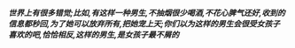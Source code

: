 ***世界上有很多错觉;比如,有这样一种男生,不抽烟很少喝酒,不花心脾气还好,收到的信息都秒回,为了她可以放弃所有,把她宠上天;你们以为这样的男生会很受女孩子喜欢的吧,恰恰相反,这样的男生,是女孩子最不屑的***